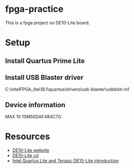 # fpga-practice
This is a fpga project on DE10-Lite board.

# Setup
## Install Quartus Prime Lite

## Install USB Blaster driver
C:\intelFPGA_lite\18.1\quartus\drivers\usb-blaster\usbblstr.inf


## Device information
MAX 10 10M50DAF484C7G

# Resources
* [DE10-Lite website](https://www.terasic.com.tw/cgi-bin/page/archive.pl?Language=Taiwan&CategoryNo=235&No=1059&PartNo=4#contents)
* [DE10-Lite cd](https://download.terasic.com/downloads/cd-rom/de10-lite)
* [Intel Quartus Lite and Terasic DE10-Lite introduction](https://www.youtube.com/watch?v=PuTzqJFbUNY)
